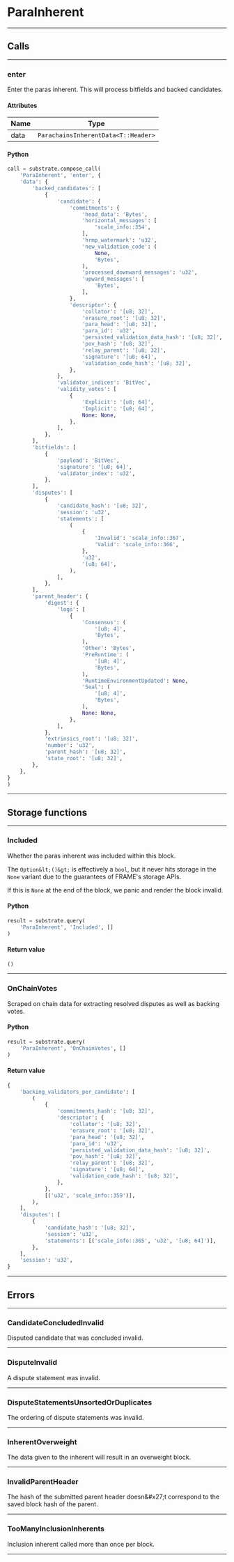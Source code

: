 
# ParaInherent

---------
## Calls

---------
### enter
Enter the paras inherent. This will process bitfields and backed candidates.
#### Attributes
| Name | Type |
| -------- | -------- | 
| data | `ParachainsInherentData<T::Header>` | 

#### Python
```python
call = substrate.compose_call(
    'ParaInherent', 'enter', {
    'data': {
        'backed_candidates': [
            {
                'candidate': {
                    'commitments': {
                        'head_data': 'Bytes',
                        'horizontal_messages': [
                            'scale_info::354',
                        ],
                        'hrmp_watermark': 'u32',
                        'new_validation_code': (
                            None,
                            'Bytes',
                        ),
                        'processed_downward_messages': 'u32',
                        'upward_messages': [
                            'Bytes',
                        ],
                    },
                    'descriptor': {
                        'collator': '[u8; 32]',
                        'erasure_root': '[u8; 32]',
                        'para_head': '[u8; 32]',
                        'para_id': 'u32',
                        'persisted_validation_data_hash': '[u8; 32]',
                        'pov_hash': '[u8; 32]',
                        'relay_parent': '[u8; 32]',
                        'signature': '[u8; 64]',
                        'validation_code_hash': '[u8; 32]',
                    },
                },
                'validator_indices': 'BitVec',
                'validity_votes': [
                    {
                        'Explicit': '[u8; 64]',
                        'Implicit': '[u8; 64]',
                        None: None,
                    },
                ],
            },
        ],
        'bitfields': [
            {
                'payload': 'BitVec',
                'signature': '[u8; 64]',
                'validator_index': 'u32',
            },
        ],
        'disputes': [
            {
                'candidate_hash': '[u8; 32]',
                'session': 'u32',
                'statements': [
                    (
                        {
                            'Invalid': 'scale_info::367',
                            'Valid': 'scale_info::366',
                        },
                        'u32',
                        '[u8; 64]',
                    ),
                ],
            },
        ],
        'parent_header': {
            'digest': {
                'logs': [
                    {
                        'Consensus': (
                            '[u8; 4]',
                            'Bytes',
                        ),
                        'Other': 'Bytes',
                        'PreRuntime': (
                            '[u8; 4]',
                            'Bytes',
                        ),
                        'RuntimeEnvironmentUpdated': None,
                        'Seal': (
                            '[u8; 4]',
                            'Bytes',
                        ),
                        None: None,
                    },
                ],
            },
            'extrinsics_root': '[u8; 32]',
            'number': 'u32',
            'parent_hash': '[u8; 32]',
            'state_root': '[u8; 32]',
        },
    },
}
)
```

---------
## Storage functions

---------
### Included
 Whether the paras inherent was included within this block.

 The `Option&lt;()&gt;` is effectively a `bool`, but it never hits storage in the `None` variant
 due to the guarantees of FRAME&#x27;s storage APIs.

 If this is `None` at the end of the block, we panic and render the block invalid.

#### Python
```python
result = substrate.query(
    'ParaInherent', 'Included', []
)
```

#### Return value
```python
()
```
---------
### OnChainVotes
 Scraped on chain data for extracting resolved disputes as well as backing votes.

#### Python
```python
result = substrate.query(
    'ParaInherent', 'OnChainVotes', []
)
```

#### Return value
```python
{
    'backing_validators_per_candidate': [
        (
            {
                'commitments_hash': '[u8; 32]',
                'descriptor': {
                    'collator': '[u8; 32]',
                    'erasure_root': '[u8; 32]',
                    'para_head': '[u8; 32]',
                    'para_id': 'u32',
                    'persisted_validation_data_hash': '[u8; 32]',
                    'pov_hash': '[u8; 32]',
                    'relay_parent': '[u8; 32]',
                    'signature': '[u8; 64]',
                    'validation_code_hash': '[u8; 32]',
                },
            },
            [('u32', 'scale_info::359')],
        ),
    ],
    'disputes': [
        {
            'candidate_hash': '[u8; 32]',
            'session': 'u32',
            'statements': [('scale_info::365', 'u32', '[u8; 64]')],
        },
    ],
    'session': 'u32',
}
```
---------
## Errors

---------
### CandidateConcludedInvalid
Disputed candidate that was concluded invalid.

---------
### DisputeInvalid
A dispute statement was invalid.

---------
### DisputeStatementsUnsortedOrDuplicates
The ordering of dispute statements was invalid.

---------
### InherentOverweight
The data given to the inherent will result in an overweight block.

---------
### InvalidParentHeader
The hash of the submitted parent header doesn&\#x27;t correspond to the saved block hash of
the parent.

---------
### TooManyInclusionInherents
Inclusion inherent called more than once per block.

---------